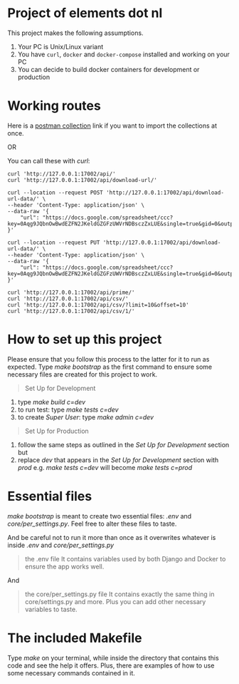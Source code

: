 # Project of elements dot nl
This project makes the following assumptions.
1. Your PC is Unix/Linux variant
2. You have `curl`, `docker` and `docker-compose` installed and working on your PC
3. You can decide to build docker containers for development or production

# Working routes
Here is a [postman collection](https://www.getpostman.com/collections/d8ce3eaf19e7032160f4) link if you want to import the collections at once.

OR

You can call these with *curl*:

```
curl 'http://127.0.0.1:17002/api/'
curl 'http://127.0.0.1:17002/api/download-url/'

curl --location --request POST 'http://127.0.0.1:17002/api/download-url-data/' \
--header 'Content-Type: application/json' \
--data-raw '{
    "url": "https://docs.google.com/spreadsheet/ccc?key=0Aqg9JQbnOwBwdEZFN2JKeldGZGFzUWVrNDBsczZxLUE&single=true&gid=0&output=csv"
}'

curl --location --request PUT 'http://127.0.0.1:17002/api/download-url-data/' \
--header 'Content-Type: application/json' \
--data-raw '{
    "url": "https://docs.google.com/spreadsheet/ccc?key=0Aqg9JQbnOwBwdEZFN2JKeldGZGFzUWVrNDBsczZxLUE&single=true&gid=0&output=csv"
}'

curl 'http://127.0.0.1:17002/api/prime/'
curl 'http://127.0.0.1:17002/api/csv/'
curl 'http://127.0.0.1:17002/api/csv/?limit=10&offset=10'
curl 'http://127.0.0.1:17002/api/csv/1/'
```

# How to set up this project
Please ensure that you follow this process to the latter for it to run as expected.
Type *make bootstrap* as the first command to ensure some necessary files are created for this project to work.

> Set Up for Development
1. type _make build c=dev_
2. to run test: type _make tests c=dev_
3. to create *Super User*: type _make admin c=dev_

> Set Up for Production
1. follow the same steps as outlined in the *Set Up for Development* section but
2. replace *dev* that appears in the *Set Up for Development* section with *prod* e.g. _make tests c=dev_ will become _make tests c=prod_

# Essential files
*make bootstrap* is meant to create two essential files: *.env* and *core/per_settings.py*. Feel free to alter these files to taste.

And be careful not to run it more than once as it overwrites whatever is inside *.env* and *core/per_settings.py*

> the .env file
It contains variables used by both Django and Docker to ensure the app works well.

And

> the core/per_settings.py file
It contains exactly the same thing in core/settings.py and more. Plus you can add other necessary variables to taste.

# The included Makefile
Type *make* on your terminal, while inside the directory that contains this code and see the help it offers. Plus, there are examples of how to use some necessary commands contained in it.
